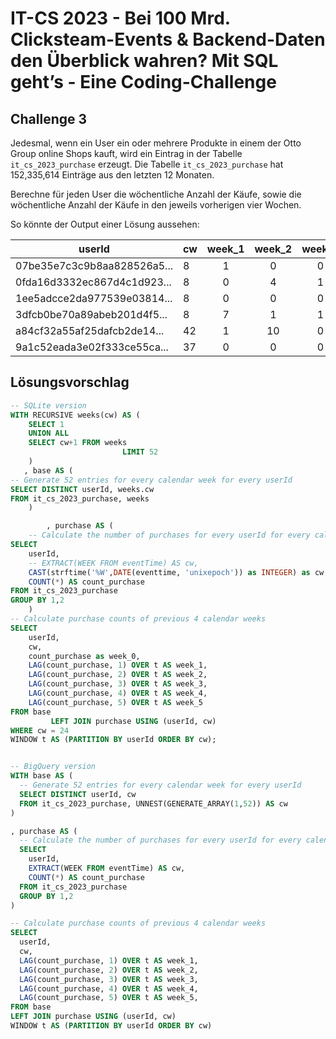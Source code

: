 # IT-CS 2023 - Bei 100 Mrd. Clicksteam-Events & Backend-Daten den Überblick wahren? Mit SQL geht’s - Eine Coding-Challenge
## Challenge 3

Jedesmal, wenn ein User ein oder mehrere Produkte in einem der Otto Group online Shops kauft, wird ein
Eintrag in der Tabelle `it_cs_2023_purchase` erzeugt. Die Tabelle `it_cs_2023_purchase`
hat 152,335,614 Einträge aus den letzten 12 Monaten.

Berechne für jeden User die wöchentliche Anzahl der Käufe, sowie die wöchentliche Anzahl der Käufe in
den jeweils vorherigen vier Wochen.


So könnte der Output einer Lösung aussehen:

| userId                     | cw  | week_1 | week_2 | week_3 | week_4 | week_5 |
| --------------------------- | --- | :----: | :----: | :----: | :----: | :----: |
| 07be35e7c3c9b8aa828526a5... | 8   |   1    |   0    |   0    |   1    |   0    |
| 0fda16d3332ec867d4c1d923... | 8   |   0    |   4    |   1    |   1    |   1    |
| 1ee5adcce2da977539e03814... | 8   |   0    |   0    |   0    |   1    |   0    |
| 3dfcb0be70a89abeb201d4f5... | 8   |   7    |   1    |   1    |   1    |   8    |
| a84cf32a55af25dafcb2de14... | 42  |   1    |   10   |   0    |   11   |   0    |
| 9a1c52eada3e02f333ce55ca... | 37  |   0    |   0    |   0    |   2    |   9    |


## Lösungsvorschlag

```SQL
-- SQLite version
WITH RECURSIVE weeks(cw) AS (
    SELECT 1
    UNION ALL
    SELECT cw+1 FROM weeks
                         LIMIT 52
    )
   , base AS (
-- Generate 52 entries for every calendar week for every userId
SELECT DISTINCT userId, weeks.cw
FROM it_cs_2023_purchase, weeks
    )

        , purchase AS (
    -- Calculate the number of purchases for every userId for every calendar week
SELECT
    userId,
    -- EXTRACT(WEEK FROM eventTime) AS cw, 
    CAST(strftime('%W',DATE(eventtime, 'unixepoch')) as INTEGER) as cw,
    COUNT(*) AS count_purchase
FROM it_cs_2023_purchase
GROUP BY 1,2
    )
-- Calculate purchase counts of previous 4 calendar weeks
SELECT
    userId,
    cw,
    count_purchase as week_0,
    LAG(count_purchase, 1) OVER t AS week_1,
    LAG(count_purchase, 2) OVER t AS week_2,
    LAG(count_purchase, 3) OVER t AS week_3,
    LAG(count_purchase, 4) OVER t AS week_4,
    LAG(count_purchase, 5) OVER t AS week_5
FROM base
         LEFT JOIN purchase USING (userId, cw)
WHERE cw = 24
WINDOW t AS (PARTITION BY userId ORDER BY cw);


-- BigQuery version
WITH base AS (
  -- Generate 52 entries for every calendar week for every userId
  SELECT DISTINCT userId, cw
  FROM it_cs_2023_purchase, UNNEST(GENERATE_ARRAY(1,52)) AS cw
)

, purchase AS (
  -- Calculate the number of purchases for every userId for every calendar week
  SELECT 
    userId, 
    EXTRACT(WEEK FROM eventTime) AS cw, 
    COUNT(*) AS count_purchase
  FROM it_cs_2023_purchase
  GROUP BY 1,2
)

-- Calculate purchase counts of previous 4 calendar weeks
SELECT
  userId,
  cw,
  LAG(count_purchase, 1) OVER t AS week_1,
  LAG(count_purchase, 2) OVER t AS week_2,
  LAG(count_purchase, 3) OVER t AS week_3,
  LAG(count_purchase, 4) OVER t AS week_4,
  LAG(count_purchase, 5) OVER t AS week_5,
FROM base
LEFT JOIN purchase USING (userId, cw)
WINDOW t AS (PARTITION BY userId ORDER BY cw)
```